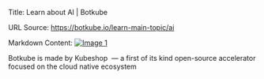 Title: Learn about AI | Botkube

URL Source: https://botkube.io/learn-main-topic/ai

Markdown Content:
[![Image 1](https://cdn.prod.website-files.com/633705de6adaa38599d8e258/6338148fa3f8a509639804fa_botkube-logo.svg)](#)

Botkube is made by Kubeshop  — a first of its kind open-source accelerator focused on the cloud native ecosystem
